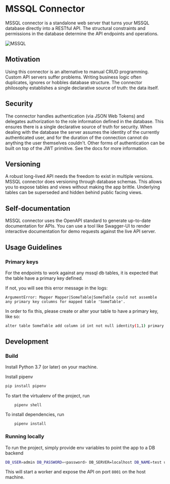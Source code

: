# MSSQL Connector


MSSQL connector is a standalone web server that turns your MSSQL database directly into a RESTful API. The structural constraints and permissions in the database determine the API endpoints and operations.

![MSSQL](images/mssql.jpg)

## Motivation

Using this connector is an alternative to manual CRUD programming. Custom API servers suffer problems. Writing business logic often duplicates, ignores or hobbles database structure. The connector philosophy establishes a single declarative source of truth: the data itself.

## Security
The connector handles authentication (via JSON Web Tokens) and delegates authorization to the role information defined in the database. This ensures there is a single declarative source of truth for security. When dealing with the database the server assumes the identity of the currently authenticated user, and for the duration of the connection cannot do anything the user themselves couldn't. Other forms of authentication can be built on top of the JWT primitive. See the docs for more information.

## Versioning
A robust long-lived API needs the freedom to exist in multiple versions. MSSQL connector does versioning through database schemas. This allows you to expose tables and views without making the app brittle. Underlying tables can be superseded and hidden behind public facing views.

## Self-documentation
MSSQL connector uses the OpenAPI standard to generate up-to-date documentation for APIs. You can use a tool like Swagger-UI to render interactive documentation for demo requests against the live API server.

## Usage Guidelines

### Primary keys
For the endpoints to work against any mssql db tables, it is expected that the table have a primary key defined. 

If not, you will see this error message in the logs:
````
ArgumentError: Mapper Mapper|SomeTable|SomeTable could not assemble any primary key columns for mapped table 'SomeTable'.
````

In order to fix this, please create or alter your table to have a primary key, like so:

````bash
alter table SomeTable add column id int not null identity(1,1) primary key;
````

## Development
### Build

Install Python 3.7 (or later) on your machine.

Install pipenv

```bash
pip install pipenv
```

To start the virtualenv of the project, run
```
    pipenv shell
```

To install dependencies, run
```
    pipenv install
```

### Running locally

To run the project, simply provide env variables to point the app to a DB backend


```bash
DB_USER=admin DB_PASSWORD=<password> DB_SERVER=localhost DB_NAME=test uvicorn main:app --reload --workers 1 --host 0.0.0.0 --port 8001
```


This will start a worker and expose the API on port `8001` on the host machine.
